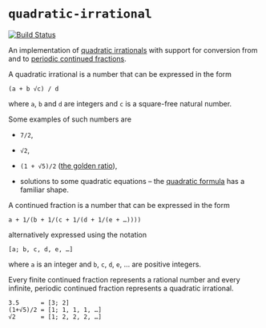 # `quadratic-irrational`

[![Build Status](https://travis-ci.org/ion1/quadratic-irrational.svg)](https://travis-ci.org/ion1/quadratic-irrational)

An implementation of [quadratic irrationals][qi] with support for conversion
from and to [periodic continued fractions][pcf].

[qi]:  http://en.wikipedia.org/wiki/Quadratic_irrational
[pcf]: http://en.wikipedia.org/wiki/Periodic_continued_fraction

A quadratic irrational is a number that can be expressed in the form

```
(a + b √c) / d
```

where `a`, `b` and `d` are integers and `c` is a square-free natural number.

Some examples of such numbers are

* `7/2`,

* `√2`,

* `(1 + √5)/2` ([the golden ratio][gr]),

* solutions to some quadratic equations – the [quadratic formula][qf] has a
  familiar shape.

[gr]: http://en.wikipedia.org/wiki/Golden_ratio
[qf]: http://en.wikipedia.org/wiki/Quadratic_formula

A continued fraction is a number that can be expressed in the form

```
a + 1/(b + 1/(c + 1/(d + 1/(e + …))))
```

alternatively expressed using the notation

```
[a; b, c, d, e, …]
```

where `a` is an integer and `b`, `c`, `d`, `e`, … are positive integers.

Every finite continued fraction represents a rational number and every
infinite, periodic continued fraction represents a quadratic irrational.

```
3.5      = [3; 2]
(1+√5)/2 = [1; 1, 1, 1, …]
√2       = [1; 2, 2, 2, …]
```
